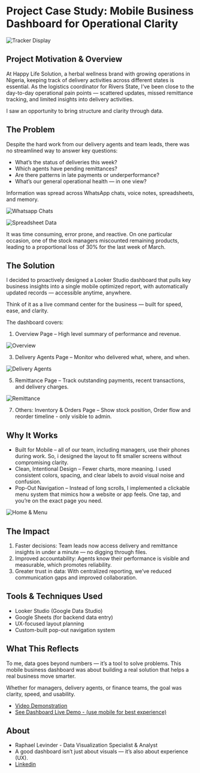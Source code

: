 # Project Case Study: Mobile Business Dashboard for Operational Clarity

![Tracker Display](assets/1Tracker%20Display.jpg)

## Project Motivation & Overview

At Happy Life Solution, a herbal wellness brand with growing operations in Nigeria, keeping track of delivery activities across different states is essential. As the logistics coordinator for Rivers State, I’ve been close to the day-to-day operational pain points — scattered updates, missed remittance tracking, and limited insights into delivery activities.

I saw an opportunity to bring structure and clarity through data.

## The Problem
Despite the hard work from our delivery agents and team leads, there was no streamlined way to answer key questions:

* What’s the status of deliveries this week?
* Which agents have pending remittances?
* Are there patterns in late payments or underperformance?
* What’s our general operational health — in one view?

Information was spread across WhatsApp chats, voice notes, spreadsheets, and memory. 

![Whatsapp Chats](assets/Whatsapp%20Chat.jpg)

![Spreadsheet Data](assets/Spreadsheet%20Data.jpg)

It was time consuming, error prone, and reactive. On one particular occasion, one of the stock managers miscounted remaining products, leading to a proportional loss of 30% for the last week of March.

## The Solution
I decided to proactively designed a Looker Studio dashboard that pulls key business insights into a single mobile optimized report, with automatically updated records — accessible anytime, anywhere.

Think of it as a live command center for the business — built for speed, ease, and clarity.

The dashboard covers:

1. Overview Page – High level summary of performance and revenue.

![Overview](assets/3Overview.jpg)

3. Delivery Agents Page – Monitor who delivered what, where, and when.

![Delivery Agents](assets/4Delivery%20Agents.jpg)

5. Remittance Page – Track outstanding payments, recent transactions, and delivery charges.

![Remittance](assets/5Remittance.jpg)

7. Others: Inventory & Orders Page – Show stock position, Order flow and reorder timeline - only visible to admin.

## Why It Works
* Built for Mobile – all of our team, including managers, use their phones during work. So, i designed the layout to fit smaller screens without compromising clarity.
* Clean, Intentional Design – Fewer charts, more meaning. I used consistent colors, spacing, and clear labels to avoid visual noise and confusion.
* Pop-Out Navigation – Instead of long scrolls, I implemented a clickable menu system that mimics how a website or app feels. One tap, and you’re on the exact page you need.

![Home & Menu](assets/2Home%20&%20Menu.jpg)

## The Impact
1. Faster decisions: Team leads now access delivery and remittance insights in under a minute — no digging through files.
2. Improved accountability: Agents know their performance is visible and measurable, which promotes reliability.
3. Greater trust in data: With centralized reporting, we’ve reduced communication gaps and improved collaboration.

## Tools & Techniques Used
* Looker Studio (Google Data Studio)
* Google Sheets (for backend data entry)
* UX-focused layout planning
* Custom-built pop-out navigation system

## What This Reflects
To me, data goes beyond numbers — it’s a tool to solve problems. This mobile business dashboard was about building a real solution that helps a real business move smarter.

Whether for managers, delivery agents, or finance teams, the goal was clarity, speed, and usability.

* [Video Demonstration](assets/2Home%20&%20Menu.jpg)
* [See Dashboard Live Demo - (use mobile for best experience)](https://lookerstudio.google.com/reporting/13bc7260-f05c-473d-a61d-63586948beda)

## About
* Raphael Levinder - Data Visualization Specialist & Analyst
* A good dashboard isn’t just about visuals — it’s also about experience (UX).
* [Linkedin](https://linkedin.com/in/raphaellevinder)



